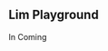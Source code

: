 <!--
 * @Author: chenzhongsheng
 * @Date: 2024-07-16 10:58:06
 * @Description: Coding something
-->
## Lim Playground

In Coming